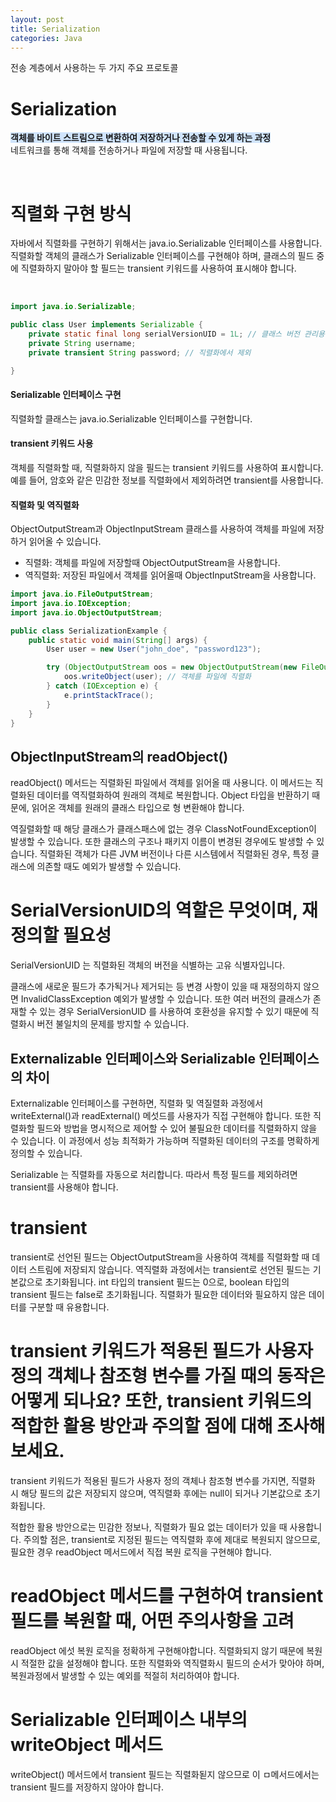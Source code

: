 ```yaml
---
layout: post
title: Serialization
categories: Java
---
```


전송 계층에서 사용하는 두 가지 주요 프로토콜

# Serialization
<span style='background-color:#D0E4FC'>**객체를 바이트 스트림으로 변환하여 저장하거나 전송할 수 있게 하는 과정**</span>  
네트워크를 통해 객체를 전송하거나 파일에 저장할 때 사용됩니다.


<br>


# 직렬화 구현 방식
자바에서 직렬화를 구현하기 위해서는 java.io.Serializable 인터페이스를 사용합니다. 
직렬화할 객체의 클래스가 Serializable 인터페이스를 구현해야 하며, 클래스의 필드 중에 직렬화하지 말아야 할 필드는 transient 키워드를 사용하여 표시해야 합니다.


<br>


```java
import java.io.Serializable;

public class User implements Serializable {
    private static final long serialVersionUID = 1L; // 클래스 버전 관리용
    private String username;
    private transient String password; // 직렬화에서 제외

}

```
#### Serializable 인터페이스 구현
직렬화할 클래스는 java.io.Serializable 인터페이스를 구현합니다.

#### transient 키워드 사용
객체를 직렬화할 때, 직렬화하지 않을 필드는 transient 키워드를 사용하여 표시합니다. 
예를 들어, 암호와 같은 민감한 정보를 직렬화에서 제외하려면 transient를 사용합니다.

#### 직렬화 및 역직렬화
ObjectOutputStream과 ObjectInputStream 클래스를 사용하여 객체를 파일에 저장하거 읽어올 수 있습니다.
- 직렬화: 객체를 파일에 저장할때 ObjectOutputStream을 사용합니다.
- 역직렬화: 저장된 파일에서 객체를 읽어올때 ObjectInputStream을 사용합니다.


```java
import java.io.FileOutputStream;
import java.io.IOException;
import java.io.ObjectOutputStream;

public class SerializationExample {
    public static void main(String[] args) {
        User user = new User("john_doe", "password123");

        try (ObjectOutputStream oos = new ObjectOutputStream(new FileOutputStream("user.ser"))) {
            oos.writeObject(user); // 객체를 파일에 직렬화
        } catch (IOException e) {
            e.printStackTrace();
        }
    }
}
```


## ObjectInputStream의 readObject()
readObject() 메서드는 직렬화된 파일에서 객체를 읽어올 때 사용니다. 이 메서드는 직렬화된 데이터를 역직렬화하여 원래의 객체로 복원합니다.
Object 타입을 반환하기 때문에, 읽어온 객체를 원래의 클래스 타입으로 형 변환해야 합니다.

역질렬화할 때 해당 클래스가 클래스패스에 없는 경우 ClassNotFoundException이 발생할 수 있습니다.
또한 클래스의 구조나 패키지 이름이 변경된 경우에도 발생할 수 있습니다.
직렬화된 객체가 다른 JVM 버전이나 다른 시스템에서 직렬화된 경우, 특정 클래스에 의존할 때도 예외가 발생할 수 있습니다.


# SerialVersionUID의 역할은 무엇이며, 재정의할 필요성
SerialVersionUID 는 직렬화된 객체의 버전을 식별하는 고유 식별자입니다.

클래스에 새로운 필드가 추가됙거나 제거되는 등 변경 사항이 있을 때 재정의하지 않으면 InvalidClassException 예외가 발생할 수 있습니다.
또한 여러 버전의 클래스가 존재할 수 있는 경우 SerialVersionUID 를 사용하여 호환성을 유지할 수 있기 때문에 직렬화시 버전 불일치의 문제를 방지할 수 있습니다.


## Externalizable 인터페이스와 Serializable 인터페이스의 차이
Externalizable 인터페이스를 구현하면, 직렬화 및 역질렬화 과정에서 writeExternal()과 readExternal() 메섯드를 사용자가 직접 구현해야 합니다.
또한 직렬화할 필드와 방법을 명시적으로 제어할 수 있어 불필요한 데이터를 직렬화하지 않을 수 있습니다.
이 과정에서 성능 최적화가 가능하며 직렬화된 데이터의 구조를 명확하게 정의할 수 있습니다.

Serializable 는 직렬화를 자동으로 처리합니다. 따라서 특정 필드를 제외하려면 transient를 사용해야 합니다.


# transient
transient로 선언된 필드는 ObjectOutputStream을 사용하여 객체를 직렬화할 때 데이터 스트림에 저장되지 않습니다.
역직렬화 과정에서는 transient로 선언된 필드는 기본값으로 초기화됩니다. 
int 타입의 transient 필드는 0으로, boolean 타입의 transient 필드는 false로 초기화됩니다.
직렬화가 필요한 데이터와 필요하지 않은 데이터를 구분할 때 유용합니다. 



# transient 키워드가 적용된 필드가 사용자 정의 객체나 참조형 변수를 가질 때의 동작은 어떻게 되나요? 또한, transient 키워드의 적합한 활용 방안과 주의할 점에 대해 조사해보세요.
transient 키워드가 적용된 필드가 사용자 정의 객체나 참조형 변수를 가지면, 직렬화 시 해당 필드의 값은 저장되지 않으며, 역직렬화 후에는 null이 되거나 기본값으로 초기화됩니다.

적합한 활용 방안으로는 민감한 정보나, 직렬화가 필요 없는 데이터가 있을 때 사용합니다. 
주의할 점은, transient로 지정된 필드는 역직렬화 후에 제대로 복원되지 않으므로, 필요한 경우 readObject 메서드에서 직접 복원 로직을 구현해야 합니다.


# readObject 메서드를 구현하여 transient 필드를 복원할 때, 어떤 주의사항을 고려
readObject 에섯 복원 로직을 정확하게 구현해야합니다. 직렬화되지 않기 때문에 복원시 적절한 값을 설정해야 합니다.
또한 직렬화와 역직렬화시 필드의 순서가 맞아야 하며, 복원과정에서 발생할 수 있는 예외를 적절히 처리하여야 합니다.

# Serializable 인터페이스 내부의 writeObject 메서드
writeObject() 메서드에서 transient 필드는 직렬화됟지 않으므로 이 ㅁ메서드에서는 transient 필드를 저장하지 않아야 합니다.